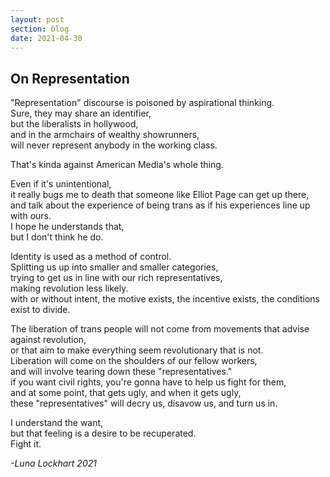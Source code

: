 ```yaml
---
layout: post
section: blog
date: 2021-04-30
---
```


## On Representation  
"Representation" discourse is poisoned by aspirational thinking.  
Sure, they may share an identifier,  
but the liberalists in hollywood,  
and in the armchairs of wealthy showrunners,  
will never represent anybody in the working class.  

That's kinda against American Media's whole thing.  

Even if it's unintentional,  
it really bugs me to death that someone like Elliot Page can get up there,  
and talk about the experience of being trans as if his experiences line up with ours.  
I hope he understands that,  
but I don't think he do.  

Identity is used as a method of control.  
Splitting us up into smaller and smaller categories,  
trying to get us in line with our rich representatives,  
making revolution less likely.  
with or without intent, the motive exists, the incentive exists, the conditions exist to divide.  

The liberation of trans people will not come from movements that advise against revolution,  
or that aim to make everything seem revolutionary that is not.  
Liberation will come on the shoulders of our fellow workers,  
and will involve tearing down these "representatives."  
if you want civil rights, you're gonna have to help us fight for them,  
and at some point, that gets ugly, and when it gets ugly,  
these "representatives" will decry us, disavow us, and turn us in.

I understand the want,  
but that feeling is a desire to be recuperated.  
Fight it.

*-Luna Lockhart 2021*
